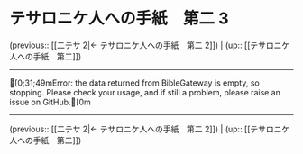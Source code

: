 # テサロニケ人への手紙　第二 3

(previous:: [[二テサ 2|← テサロニケ人への手紙　第二 2]]) | (up:: [[テサロニケ人への手紙　第二]])

***
[0;31;49mError: the data returned from BibleGateway is empty, so stopping. Please check your usage, and if still a problem, please raise an issue on GitHub.[0m

***

(previous:: [[二テサ 2|← テサロニケ人への手紙　第二 2]]) | (up:: [[テサロニケ人への手紙　第二]])
